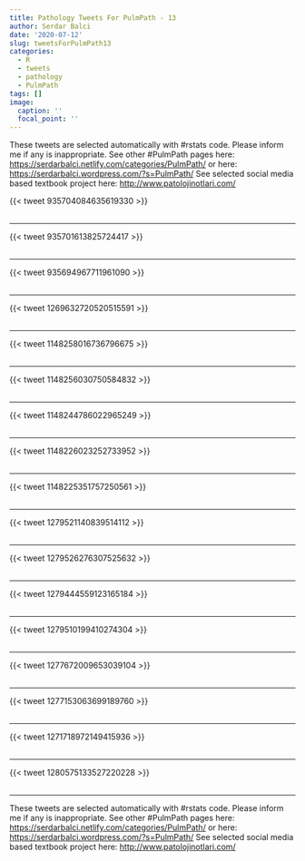 ```yaml
---
title: Pathology Tweets For PulmPath - 13
author: Serdar Balci
date: '2020-07-12'
slug: tweetsForPulmPath13
categories:
  - R
  - tweets
  - pathology
  - PulmPath
tags: []
image:
  caption: ''
  focal_point: ''
---
```



These tweets are selected automatically with #rstats code. Please inform me if any is inappropriate.
See other #PulmPath pages here: https://serdarbalci.netlify.com/categories/PulmPath/  or here: https://serdarbalci.wordpress.com/?s=PulmPath/ 
See selected social media based textbook project here: http://www.patolojinotlari.com/

{{< tweet 935704084635619330 >}}
<br>
<br>
<hr>
{{< tweet 935701613825724417 >}}
<br>
<br>
<hr>
{{< tweet 935694967711961090 >}}
<br>
<br>
<hr>
{{< tweet 1269632720520515591 >}}
<br>
<br>
<hr>
{{< tweet 1148258016736796675 >}}
<br>
<br>
<hr>
{{< tweet 1148256030750584832 >}}
<br>
<br>
<hr>
{{< tweet 1148244786022965249 >}}
<br>
<br>
<hr>
{{< tweet 1148226023252733952 >}}
<br>
<br>
<hr>
{{< tweet 1148225351757250561 >}}
<br>
<br>
<hr>
{{< tweet 1279521140839514112 >}}
<br>
<br>
<hr>
{{< tweet 1279526276307525632 >}}
<br>
<br>
<hr>
{{< tweet 1279444559123165184 >}}
<br>
<br>
<hr>
{{< tweet 1279510199410274304 >}}
<br>
<br>
<hr>
{{< tweet 1277672009653039104 >}}
<br>
<br>
<hr>
{{< tweet 1277153063699189760 >}}
<br>
<br>
<hr>
{{< tweet 1271718972149415936 >}}
<br>
<br>
<hr>
{{< tweet 1280575133527220228 >}}
<br>
<br>
<hr>


These tweets are selected automatically with #rstats code. Please inform me if any is inappropriate.
See other #PulmPath pages here: https://serdarbalci.netlify.com/categories/PulmPath/  or here: https://serdarbalci.wordpress.com/?s=PulmPath/ 
See selected social media based textbook project here: http://www.patolojinotlari.com/
